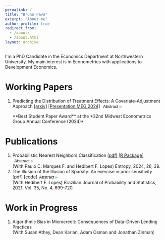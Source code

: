```yaml
---
permalink: /
title: "Bruno Fava"
excerpt: "About me"
author_profile: true
redirect_from: 
  - /about/
  - /about.html
layout: archive
---
```


I'm a PhD Candidate in the Economics Department at Northwestern University. My main interest is in Econometrics with applications to Development Economics.

Working Papers
======
<ol>
  <li>Predicting the Distribution of Treatment Effects: A Covariate-Adjustment Approach <a href="https://arxiv.org/abs/2407.14635" target="_blank">[arxiv]</a> <a href="https://drive.google.com/file/d/18xZ5d0_dP2jdgYQwgVS7Kq-J1Uv0t0rV/view?usp=share_link" target="_blank">[Presentation MEG 2024]</a> <button onclick="toggleAbstract('abstract_dte', 'arrowNew')" style="font-family: sans-serif; background-color: transparent; border: none; color: black; cursor: pointer; display: inline;">Abstract <span id="arrowNew" style="color: #ADD8E6;">▶</span></button><br>

  <p>
    **Best Student Paper Award** at the *32nd Midwest Econometrics Group Annual Conference (2024)*
  </p>

  <div id="abstract_dte" style="display:none; margin-top: 5px; margin-left: 20px;">
  <p>Important questions for impact evaluation require knowledge not only of average effects, but of the distribution of treatment effects. What proportion of people are harmed? Does a policy help many by a little? Or a few by a lot? The inability to observe individual counterfactuals makes these empirical questions challenging. But what if counterfactuals can be predicted? I propose an approach to inference on points of the distribution of treatment effects that incorporates predicted individual impacts through covariate adjustment. I show the approach is flexible in that any machine learning algorithm can be used: if predictions are accurate, the resulting confidence interval is small; if predictions are poor, it is wide but valid. Finally, I revisit five RCTs in microcredit and find evidence that, on average, at least 12.5% of the study populations were negatively affected by the treatment (3.5% if covariates are not considered) and at least 13.6% benefited (5.3%).</p>
  </div>
  </li>
</ol>

Publications
======
<ol>
  <li>Probabilistic Nearest Neighbors Classification <a href="https://doi.org/10.3390/e26010039" target="_blank">[pdf]</a> <a href="https://github.com/paulocmarquesf/pnnclass" target="_blank">[R Package]</a> <button onclick="toggleAbstract('abstract1', 'arrow1')" style="font-family: sans-serif; background-color: transparent; border: none; color: black; cursor: pointer; display: inline;">Abstract <span id="arrow1" style="color: #ADD8E6;">▶</span></button><br>
  (With Paulo C. Marques F. and Hedibert F. Lopes)
  Entropy, 2024, 26, 39.

  <div id="abstract1" style="display:none; margin-top: 5px; margin-left: 20px;">
  <p>Analysis of the currently established Bayesian nearest neighbors classification model points to a connection between the computation of its normalizing constant and issues of NP-completeness. An alternative predictive model constructed by aggregating the predictive distributions of simpler nonlocal models is proposed, and analytic expressions for the normalizing constants of these nonlocal models are derived, ensuring polynomial time computation without approximations. Experiments with synthetic and real datasets showcase the predictive performance of the proposed predictive model.</p>
  </div>
  </li>

  <li>The Illusion of the Illusion of Sparsity: An exercise in prior sensitivity <a href="https://projecteuclid.org/journals/brazilian-journal-of-probability-and-statistics/volume-35/issue-4/The-illusion-of-the-illusion-of-sparsity--An-exercise/10.1214/21-BJPS503.full" target="_blank">[pdf]</a> <a href="https://github.com/bfava/IllusionOfIllusion" target="_blank">[code]</a><button onclick="toggleAbstract('abstract2', 'arrow2')" style="font-family: sans-serif; background-color: transparent; border: none; color: black; cursor: pointer; display: inline;">Abstract <span id="arrow2" style="color: #ADD8E6;">▶</span></button><br>
  (With Hedibert F. Lopes)
  Brazilian Journal of Probability and Statistics, 2021, Vol. 35, No. 4, 699-720.

  <div id="abstract2" style="display:none; margin-top: 5px; margin-left: 20px;">
  <p>The emergence of Big Data raises the question of how to model economic relations when there is a large number of possible explanatory variables. We revisit the issue by comparing the possibility of using dense or sparse models in a Bayesian approach, allowing for variable selection and shrinkage. More specifically, we discuss the results reached by Giannone, Lenza and Primiceri (2020) through a “Spike-and-Slab” prior, which suggest an “illusion of sparsity” in Economics datasets, as no clear patterns of sparsity could be detected. We make a further revision of the posterior distributions of the model, and propose three experiments to evaluate the robustness of the adopted prior distribution. We find that the pattern of sparsity is sensitive to the prior distribution of the regression coefficients, and present evidence that the model indirectly induces variable selection and shrinkage, which suggests that the “illusion of sparsity” could be, itself, an illusion. Code is available on Github.</p>
  </div>
  </li>
</ol>

<script>
function toggleAbstract(abstractId, arrowId) {
  var abstract = document.getElementById(abstractId);
  var arrow = document.getElementById(arrowId);
  if (abstract.style.display === "none") {
    abstract.style.display = "block";
    arrow.innerHTML = "▼";
  } else {
    abstract.style.display = "none";
    arrow.innerHTML = "▶";
  }
}
</script>


Work in Progress
======
<ol>
  <li>Algorithmic Bias in Microcredit: Consequences of Data-Driven Lending Practices <br>
  (With Susan Athey, Dean Karlan, Adam Osman and Jonathan Zinman)
  </li>
</ol>
